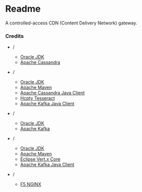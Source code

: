 # Readme
A controlled-access CDN (Content Delivery Network) gateway.

### Credits

- /
  - [Oracle JDK](https://docs.oracle.com/en/java/javase/17/)
  - [Apache Cassandra](https://cassandra.apache.org/)

- /
  - [Oracle JDK](https://docs.oracle.com/en/java/javase/21/)
  - [Apache Maven](https://maven.apache.org/)
  - [Apache Cassandra Java Client](https://github.com/apache/cassandra-java-driver)
  - [Hcpty Tesseract](https://github.com/hcpty/tesseract)
  - [Apache Kafka Java Client](https://kafka.apache.org/documentation/#api)

- /
  - [Oracle JDK](https://docs.oracle.com/en/java/javase/21/)
  - [Apache Kafka](https://kafka.apache.org/)

- /
  - [Oracle JDK](https://docs.oracle.com/en/java/javase/21/)
  - [Apache Maven](https://maven.apache.org/)
  - [Eclipse Vert.x Core](https://github.com/eclipse-vertx/vert.x)
  - [Apache Kafka Java Client](https://kafka.apache.org/documentation/#api)

- /
  - [F5 NGINX](https://www.f5.com/products/nginx)
